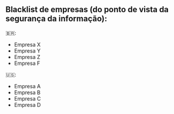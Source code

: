 ## Blacklist de empresas (do ponto de vista da segurança da informação):

🇧🇷:
- Empresa X
- Empresa Y
- Empresa Z
- Empresa F

🇺🇸:
- Empresa A
- Empresa B
- Empresa C
- Empresa D
󠁧󠁢
